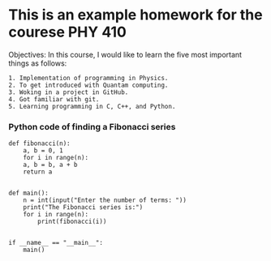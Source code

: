 
# This is an example homework for the courese PHY 410

Objectives: In this course, I would like to learn the five most important things as follows:

    1. Implementation of programming in Physics.
    2. To get introduced with Quantam computing.
    3. Woking in a project in GitHub.
    4. Got familiar with git.
    5. Learning programming in C, C++, and Python. 



### Python code of finding a Fibonacci series

    def fibonacci(n):
        a, b = 0, 1
        for i in range(n):
        a, b = b, a + b
        return a


    def main():
        n = int(input("Enter the number of terms: "))
        print("The Fibonacci series is:")
        for i in range(n):
            print(fibonacci(i))


    if __name__ == "__main__":
        main()
